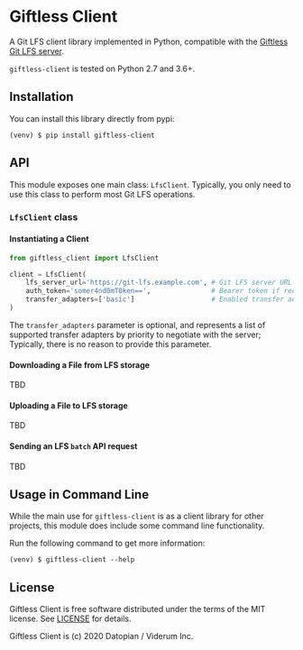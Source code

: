 Giftless Client
===============
A Git LFS client library implemented in Python, compatible with the [
Giftless Git LFS server](https://github.com/datopian/giftless). 

`giftless-client` is tested on Python 2.7 and 3.6+. 

Installation
------------
You can install this library directly from pypi:

```shell script
(venv) $ pip install giftless-client
```

API
---
This module exposes one main class: `LfsClient`. Typically, you only need to use this class to perform most 
Git LFS operations. 

### `LfsClient` class

#### Instantiating a Client
```python
from giftless_client import LfsClient

client = LfsClient(
    lfs_server_url='https://git-lfs.example.com', # Git LFS server URL
    auth_token='somer4nd0mT0ken==',               # Bearer token if required by the server (optional)
    transfer_adapters=['basic']                   # Enabled transfer adapters (optional)
)
```
The `transfer_adapters` parameter is optional, and represents a list of supported transfer adapters by priority
to negotiate with the server; Typically, there is no reason to provide this parameter.  

#### Downloading a File from LFS storage 

TBD

#### Uploading a File to LFS storage

TBD 

#### Sending an LFS `batch` API request

TBD

Usage in Command Line
---------------------
While the main use for `giftless-client` is as a client library for other projects, this module does include some 
command line functionality.

Run the following command to get more information:

```shell script
(venv) $ giftless-client --help
```

License
-------
Giftless Client is free software distributed under the terms of the MIT license. See [LICENSE](LICENSE) for details.

Giftless Client is (c) 2020 Datopian / Viderum Inc.
